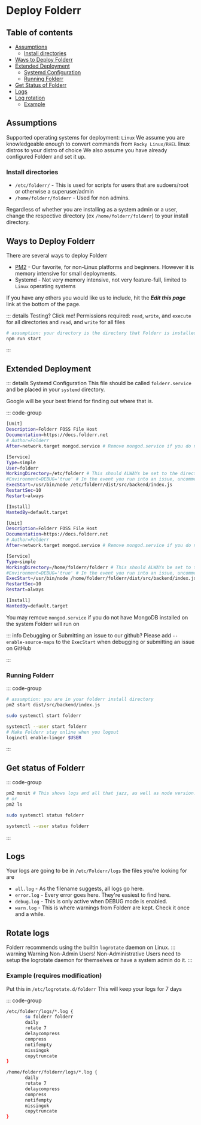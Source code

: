 # Deploy Folderr <Badge type="warning" text="beta" />

## Table of contents

<!---- [[toc]] ---->

- [Assumptions](#assumptions)
  - [Install directories](#install-directories)
- [Ways to Deploy Folderr](#ways-to-deploy-folderr)
- [Extended Deployment](#extended-deployment)
  - [Systemd Configuration](#systemd-configuration)
  - [Running Folderr](#running-folderr)
- [Get Status of Folderr](#get-status-of-folderr)
- [Logs](#logs)
- [Log rotation](#rotate-logs)
  - [Example](#example-requires-modification)

## Assumptions

Supported operating systems for deployment: `Linux`
We assume you are knowledgeable enough to convert commands from `Rocky Linux/RHEL` linux distros to your distro of choice
We also assume you have already configured Folderr and set it up.

### Install directories

- `/etc/folderr/` - This is used for scripts for users that are sudoers/root or otherwise a superuser/admin
- `/home/folderr/folderr` - Used for non admins.

Regardless of whether you are installing as a system admin or a user, change the respective directory (ex `/home/folderr/folderr`) to your install directory.

## Ways to Deploy Folderr

There are several ways to deploy Folderr

- [PM2](https://npmjs.com/package/pm2) - Our favorite, for non-Linux platforms and beginners. However it is memory intensive for small deployments.
- Systemd - Not very memory intensive, not very feature-full, limited to `Linux` operating systems

If you have any others you would like us to include, hit the **_Edit this page_** link at the bottom of the page.

::: details Testing? Click me!
Permissions required: `read`, `write`, and `execute` for all directories and `read`, and `write` for all files

```sh
# assumption: your directory is the directory that Folderr is installed in
npm run start
```

:::

## Extended Deployment

::: details Systemd Configuration
This file should be called `folderr.service` and be placed in your `systemd` directory.

Google will be your best friend for finding out where that is.



::: code-group

```sh [Systemd, RHEL Admin]
[Unit]
Description=Folderr FOSS File Host
Documentation=https://docs.folderr.net
# Author=Folderr
After=network.target mongod.service # Remove mongod.service if you do not have mongodb install locally

[Service]
Type=simple
User=folderr
WorkingDirectory=/etc/folderr # This should ALWAYs be set to the directory you have installed Folderr at.
#Environment=DEBUG='true' # In the event you run into an issue, uncomment this line.
ExecStart=/usr/bin/node /etc/folderr/dist/src/backend/index.js
RestartSec=10
Restart=always

[Install]
WantedBy=default.target
```

```sh [Systemd, User]
[Unit]
Description=Folderr FOSS File Host
Documentation=https://docs.folderr.net
# Author=Folderr
After=network.target mongod.service # Remove mongod.service if you do not have mongodb install locally

[Service]
Type=simple
WorkingDirectory=/home/folderr/folderr # This should ALWAYs be set to the directory you have installed Folderr at.
#Environment=DEBUG='true' # In the event you run into an issue, uncomment this line.
ExecStart=/usr/bin/node /home/folderr/folderr/dist/src/backend/index.js # You may have to change /usr/bin/node to the directory stated by `which node`
RestartSec=10
Restart=always

[Install]
WantedBy=default.target
```

You may remove `mongod.service` if you do not have MongoDB installed on the system Folderr will run on

::: info Debugging or Submitting an issue to our github?
Please add `--enable-source-maps` to the `ExecStart` when debugging or submitting an issue on GitHub

:::

### Running Folderr

::: code-group

```sh [PM2]
# assumption: you are in your folderr install directory
pm2 start dist/src/backend/index.js
```

```sh [Systemd, Admin]
sudo systemctl start folderr
```

```sh [Systemd, User]
systemctl --user start folderr
# Make Folderr stay online when you logout
loginctl enable-linger $USER
```

:::

## Get status of Folderr

::: code-group

```sh [PM2]
pm2 monit # This shows logs and all that jazz, as well as node version.
# or
pm2 ls
```

```sh [Systemd, Admin]
sudo systemctl status folderr
```

```sh [Systemd, User]
systemctl --user status folderr
```

:::

## Logs

Your logs are going to be in `/etc/Folderr/logs` the files you're looking for are

- `all.log` - As the filename suggests, all logs go here.
- `error.log` - Every error goes here. They're easiest to find here.
- `debug.log` - This is only active when DEBUG mode is enabled.
- `warn.log` - This is where warnings from Folderr are kept. Check it once and a while.

## Rotate logs

Folderr recommends using the builtin `logrotate` daemon on Linux.
::: warning Warning Non-Admin Users!
Non-Administrative Users need to setup the logrotate daemon for themselves or have a system admin do it.
:::

### Example (requires modification)

Put this in `/etc/logrotate.d/folderr`
This will keep your logs for 7 days

::: code-group

```sh [Rocky Linux/RHEL Admin]
/etc/folderr/logs/*.log {
       su folderr folderr
       daily
       rotate 7
       delaycompress
       compress
       notifempty
       missingok
       copytruncate
}
```

```sh [Rocky Linux/RHEL User]
/home/folderr/folderr/logs/*.log {
       daily
       rotate 7
       delaycompress
       compress
       notifempty
       missingok
       copytruncate
}
```
